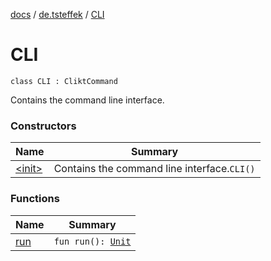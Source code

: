 [docs](../../index.md) / [de.tsteffek](../index.md) / [CLI](./index.md)

# CLI

`class CLI : CliktCommand`

Contains the command line interface.

### Constructors

| Name | Summary |
|---|---|
| [&lt;init&gt;](-init-.md) | Contains the command line interface.`CLI()` |

### Functions

| Name | Summary |
|---|---|
| [run](run.md) | `fun run(): `[`Unit`](https://kotlinlang.org/api/latest/jvm/stdlib/kotlin/-unit/index.html) |
